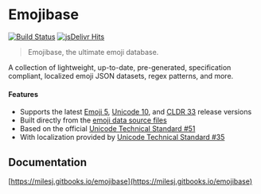 # Emojibase

[![Build Status](https://travis-ci.org/milesj/emojibase.svg?branch=master)](https://travis-ci.org/milesj/emojibase)
[![jsDelivr Hits](https://data.jsdelivr.com/v1/package/npm/emojibase-data/badge?style=rounded)](https://www.jsdelivr.com/package/npm/emojibase-data)

> Emojibase, the ultimate emoji database.

A collection of lightweight, up-to-date, pre-generated, specification compliant, localized emoji
JSON datasets, regex patterns, and more.

#### Features

* Supports the latest [Emoji 5](https://emojipedia.org/emoji-5.0/),
  [Unicode 10](http://unicode.org/versions/Unicode10.0.0/), and
  [CLDR 33](http://cldr.unicode.org/index/downloads/cldr-33) release versions
* Built directly from the [emoji data source files](http://unicode.org/Public/emoji/)
* Based on the official [Unicode Technical Standard #51](http://www.unicode.org/reports/tr51/)
* With localization provided by
  [Unicode Technical Standard #35](http://unicode.org/reports/tr35/tr35-general.html#Annotations)

## Documentation

[https://milesj.gitbooks.io/emojibase](https://milesj.gitbooks.io/emojibase)
